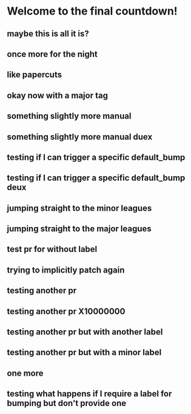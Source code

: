 # Welcome to the final countdown!
## maybe this is all it is?
## once more for the night
## like papercuts
## okay now with a major tag
## something slightly more manual
## something slightly more manual duex
## testing if I can trigger a specific default_bump
## testing if I can trigger a specific default_bump deux
## jumping straight to the minor leagues
## jumping straight to the major leagues
## test pr for without label
## trying to implicitly patch again
## testing another pr
## testing another pr X10000000
## testing another pr but with another label
## testing another pr but with a minor label
## one more
## testing what happens if I require a label for bumping but don't provide one
